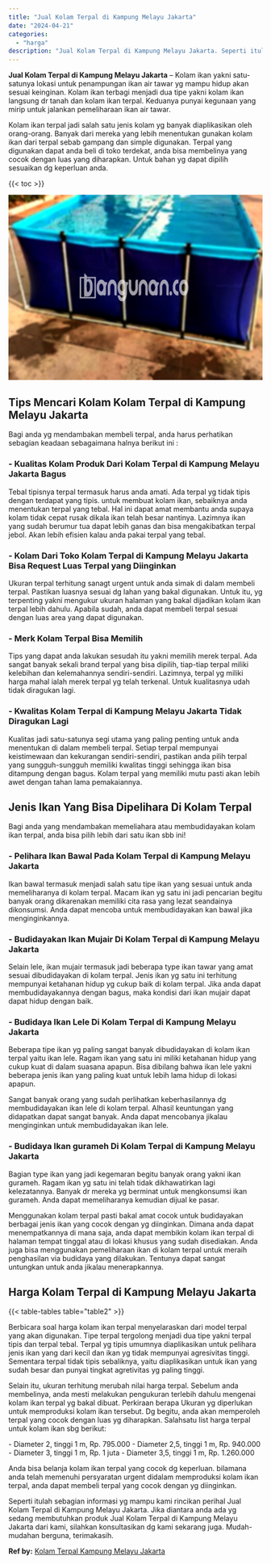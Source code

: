 ```yaml
---
title: "Jual Kolam Terpal di Kampung Melayu Jakarta"
date: "2024-04-21"
categories: 
  - "harga"
description: "Jual Kolam Terpal di Kampung Melayu Jakarta. Seperti itulah sebagian informasi yg mampu kami rincikan perihal Jual Kolam Terpal di Kampung Melayu Jakarta. Ji..."
---
```


**Jual Kolam Terpal di Kampung Melayu Jakarta** – Kolam ikan yakni satu-satunya lokasi untuk penampungan ikan air tawar yg mampu hidup akan sesuai keinginan. Kolam ikan terbagi menjadi dua tipe yakni kolam ikan langsung dr tanah dan kolam ikan terpal. Keduanya punyai kegunaan yang mirip untuk jalankan pemeliharaan ikan air tawar.

Kolam ikan terpal jadi salah satu jenis kolam yg banyak diaplikasikan oleh orang-orang. Banyak dari mereka yang lebih menentukan gunakan kolam ikan dari terpal sebab gampang dan simple digunakan. Terpal yang digunakan dapat anda beli di toko terdekat, anda bisa membelinya yang cocok dengan luas yang diharapkan. Untuk bahan yg dapat dipilih sesuaikan dg keperluan anda.

{{< toc >}}

![Jual Kolam Terpal di Kampung Melayu Jakarta](/images/jual-kolam-terpal-55.png)

## Tips Mencari Kolam Kolam Terpal di Kampung Melayu Jakarta

Bagi anda yg mendambakan membeli terpal, anda harus perhatikan sebagian keadaan sebagaimana halnya berikut ini :

### \- Kualitas Kolam Produk Dari Kolam Terpal di Kampung Melayu Jakarta Bagus

Tebal tipisnya terpal termasuk harus anda amati. Ada terpal yg tidak tipis dengan terdapat yang tipis. untuk membuat kolam ikan, sebaiknya anda menentukan terpal yang tebal. Hal ini dapat amat membantu anda supaya kolam tidak cepat rusak dikala ikan telah besar nantinya. Lazimnya ikan yang sudah berumur tua dapat lebih ganas dan bisa mengakibatkan terpal jebol. Akan lebih efisien kalau anda pakai terpal yang tebal.

### \- Kolam Dari Toko Kolam Terpal di Kampung Melayu Jakarta Bisa Request Luas Terpal yang Diinginkan

Ukuran terpal terhitung sanagt urgent untuk anda simak di dalam membeli terpal. Pastikan luasnya sesuai dg lahan yang bakal digunakan. Untuk itu, yg terpenting yakni mengukur ukuran halaman yang bakal dijadikan kolam ikan terpal lebih dahulu. Apabila sudah, anda dapat membeli terpal sesuai dengan luas area yang dapat digunakan.

### \- Merk Kolam Terpal Bisa Memilih

Tips yang dapat anda lakukan sesudah itu yakni memilih merek terpal. Ada sangat banyak sekali brand terpal yang bisa dipilih, tiap-tiap terpal miliki kelebihan dan kelemahannya sendiri-sendiri. Lazimnya, terpal yg miliki harga mahal ialah merek terpal yg telah terkenal. Untuk kualitasnya udah tidak diragukan lagi.

### \- Kwalitas Kolam Terpal di Kampung Melayu Jakarta Tidak Diragukan Lagi

Kualitas jadi satu-satunya segi utama yang paling penting untuk anda menentukan di dalam membeli terpal. Setiap terpal mempunyai keistimewaan dan kekurangan sendiri-sendiri, pastikan anda pilih terpal yang sungguh-sungguh memiliki kwalitas tinggi sehingga ikan bisa ditampung dengan bagus. Kolam terpal yang memiliki mutu pasti akan lebih awet dengan tahan lama pemakaiannya.

## Jenis Ikan Yang Bisa Dipelihara Di Kolam Terpal

Bagi anda yang mendambakan memeliahara atau membudidayakan kolam ikan terpal, anda bisa pilih lebih dari satu ikan sbb ini!

### \- Pelihara Ikan Bawal Pada Kolam Terpal di Kampung Melayu Jakarta

Ikan bawal termasuk menjadi salah satu tipe ikan yang sesuai untuk anda memeliharanya di kolam terpal. Macam ikan yg satu ini jadi pencarian begitu banyak orang dikarenakan memiliki cita rasa yang lezat seandainya dikonsumsi. Anda dapat mencoba untuk membudidayakan kan bawal jika menginginkannya.

### \- Budidayakan Ikan Mujair Di Kolam Terpal di Kampung Melayu Jakarta

Selain lele, ikan mujair termasuk jadi beberapa type ikan tawar yang amat sesuai dibudidayakan di kolam terpal. Jenis ikan yg satu ini terhitung mempunyai ketahanan hidup yg cukup baik di kolam terpal. Jika anda dapat membudidayakannya dengan bagus, maka kondisi dari ikan mujair dapat dapat hidup dengan baik.

### \- Budidaya Ikan Lele Di Kolam Terpal di Kampung Melayu Jakarta

Beberapa tipe ikan yg paling sangat banyak dibudidayakan di kolam ikan terpal yaitu ikan lele. Ragam ikan yang satu ini miliki ketahanan hidup yang cukup kuat di dalam suasana apapun. Bisa dibilang bahwa ikan lele yakni beberapa jenis ikan yang paling kuat untuk lebih lama hidup di lokasi apapun.

Sangat banyak orang yang sudah perlihatkan keberhasilannya dg membudidayakan ikan lele di kolam terpal. Alhasil keuntungan yang didapatkan dapat sangat banyak. Anda dapat mencobanya jikalau menginginkan untuk membudidayakan ikan lele.

### \- Budidaya Ikan gurameh Di Kolam Terpal di Kampung Melayu Jakarta

Bagian type ikan yang jadi kegemaran begitu banyak orang yakni ikan gurameh. Ragam ikan yg satu ini telah tidak dikhawatirkan lagi kelezatannya. Banyak dr mereka yg berminat untuk mengkonsumsi ikan gurameh. Anda dapat memeliharanya kemudian dijual ke pasar.

Menggunakan kolam terpal pasti bakal amat cocok untuk budidayakan berbagai jenis ikan yang cocok dengan yg diinginkan. Dimana anda dapat menempatkannya di mana saja, anda dapat membikin kolam ikan terpal di halaman tempat tinggal atau di lokasi khusus yang sudah disediakan. Anda juga bisa menggunakan pemeliharaan ikan di kolam terpal untuk meraih penghasilan via budidaya yang dilakukan. Tentunya dapat sangat untungkan untuk anda jikalau menerapkannya.

## Harga Kolam Terpal di Kampung Melayu Jakarta

{{< table-tables table="table2" >}}

Berbicara soal harga kolam ikan terpal menyelaraskan dari model terpal yang akan digunakan. Tipe terpal tergolong menjadi dua tipe yakni terpal tipis dan terpal tebal. Terpal yg tipis umumnya diaplikasikan untuk pelihara jenis ikan yang dari kecil dan ikan yg tidak mempunyai agresivitas tinggi. Sementara terpal tidak tipis sebaliknya, yaitu diaplikasikan untuk ikan yang sudah besar dan punyai tingkat agretivitas yg paling tinggi.

Selain itu, ukuran terhitung merubah nilai harga terpal. Sebelum anda membelinya, anda mesti melakukan pengukuran terlebih dahulu mengenai kolam ikan terpal yg bakal dibuat. Perkiraan berapa Ukuran yg diperlukan untuk memproduksi kolam ikan tersebut. Dg begitu, anda akan memperoleh terpal yang cocok dengan luas yg diharapkan. Salahsatu list harga terpal untuk kolam ikan sbg berikut:

\- Diameter 2, tinggi 1 m, Rp. 795.000 - Diameter 2,5, tinggi 1 m, Rp. 940.000 - Diameter 3, tinggi 1 m, Rp. 1 juta - Diameter 3,5, tinggi 1 m, Rp. 1.260.000

Anda bisa belanja kolam ikan terpal yang cocok dg keperluan. bilamana anda telah memenuhi persyaratan urgent didalam memproduksi kolam ikan terpal, anda dapat membeli terpal yang cocok dengan yg diinginkan.

Seperti itulah sebagian informasi yg mampu kami rincikan perihal Jual Kolam Terpal di Kampung Melayu Jakarta. Jika diantara anda ada yg sedang membutuhkan produk Jual Kolam Terpal di Kampung Melayu Jakarta dari kami, silahkan konsultasikan dg kami sekarang juga. Mudah-mudahan berguna, terimakasih.

**Ref by:** [Kolam Terpal Kampung Melayu Jakarta](https://id.wikipedia.org/wiki/Kolam)
